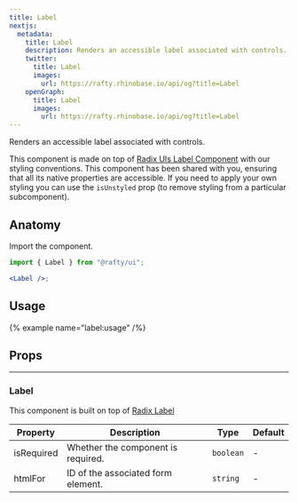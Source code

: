 ```yaml
---
title: Label
nextjs:
  metadata:
    title: Label
    description: Renders an accessible label associated with controls.
    twitter:
      title: Label
      images:
        url: https://rafty.rhinobase.io/api/og?title=Label
    openGraph:
      title: Label
      images:
        url: https://rafty.rhinobase.io/api/og?title=Label
---
```


Renders an accessible label associated with controls.

This component is made on top of [Radix UIs Label Component](https://www.radix-ui.com/primitives/docs/components/label) with our styling conventions. This component has been shared with you, ensuring that all its native properties are accessible. If you need to apply your own styling you can use the `isUnstyled` prop (to remove styling from a particular subcomponent).

## Anatomy

Import the component.

```jsx
import { Label } from "@rafty/ui";

<Label />;
```

## Usage

{% example name="label:usage" /%}

## Props

---

### Label

This component is built on top of [Radix Label](https://www.radix-ui.com/primitives/docs/components/label#root)

| Property   | Description                        | Type      | Default |
| ---------- | ---------------------------------- | --------- | ------- |
| isRequired | Whether the component is required. | `boolean` | -       |
| htmlFor    | ID of the associated form element. | `string`  | -       |
